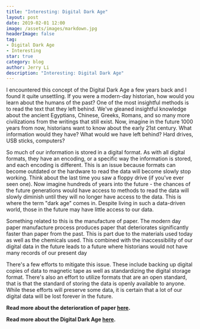 ```yaml
---
title: "Interesting: Digital Dark Age"
layout: post
date: 2019-02-01 12:00
image: /assets/images/markdown.jpg
headerImage: false
tag:
- Digital Dark Age
- Interesting
star: true
category: blog
author: Jerry Li
description: "Interesting: Digital Dark Age" 
---
```


I encountered this concept of the Digital Dark Age a few years back and I found it quite unsettling. If you were a modern-day historian, how would you learn about the humans of the past? One of the most insightful methods is to read the text that they left behind. We've gleaned insightful knowledge about the ancient Egyptians, Chinese, Greeks, Romans, and so many more civilizations from the writings that still exist. Now, imagine in the future 1000 years from now, historians want to know about the early 21st century. What information would they have? What would we have left behind? Hard drives, USB sticks, computers? 

So much of our information is stored in a digital format. As with all digital formats, they have an encoding, or a specific way the information is stored, and each encoding is different. This is an issue because formats can become outdated or the hardware to read the data will become slowly stop working. Think about the last time you saw a floppy drive \(if you've ever seen one\). Now imagine hundreds of years into the future - the chances of the future generations would have access to methods to read the data will slowly diminish until they will no longer have access to the data. This is where the term "dark age" comes in. Despite living in such a data-driven world, those in the future may have little access to our data.

Something related to this is the manufacture of paper. The modern day paper manufacture process produces paper that deteriorates significantly faster than paper from the past. This is part due to the materials used today as well as the chemicals used. This combined with the inaccessibility of our digital data in the future leads to a future where historians would not have many records of our present day

There's a few efforts to mitigate this issue. These include backing up digital copies of data to magnetic tape as well as standardizing the digital storage format. There's also an effort to utilize formats that are an open standard, that is that the standard of storing the data is openly available to anyone. While these efforts will preserve some data, it is certain that a lot of our digital data will be lost forever in the future.

**Read more about the deterioration of paper [here](https://www.loc.gov/preservation/care/deterioratebrochure.html).**

**Read more about the Digital Dark Age [here](https://en.wikipedia.org/wiki/Digital_dark_age).**

